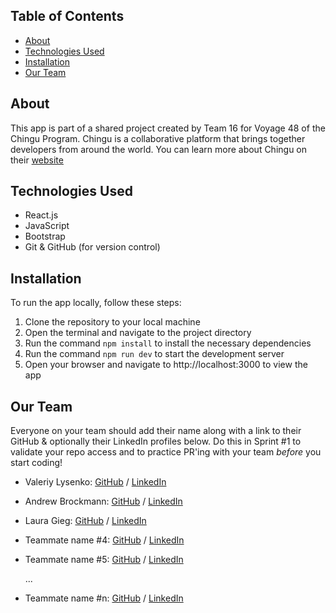 ## Table of Contents
- [About](#about)
- [Technologies Used](#technologies-used)
- [Installation](#installation)
- [Our Team](#our-team)


## About

This app is part of a shared project created by Team 16 for Voyage 48 of the Chingu Program. Chingu is a collaborative platform that brings together developers from around the world. You can learn more about Chingu on their [website](https://www.chingu.io/)


## Technologies Used

- React.js
- JavaScript
- Bootstrap
- Git & GitHub (for version control)


## Installation

To run the app locally, follow these steps:

1. Clone the repository to your local machine
2. Open the terminal and navigate to the project directory
3. Run the command `npm install` to install the necessary dependencies
4. Run the command `npm run dev` to start the development server
5. Open your browser and navigate to http://localhost:3000 to view the app


## Our Team

Everyone on your team should add their name along with a link to their GitHub
& optionally their LinkedIn profiles below. Do this in Sprint #1 to validate
your repo access and to practice PR'ing with your team _before_ you start
coding!

- Valeriy Lysenko: [GitHub](https://github.com/Valeriusdev) / [LinkedIn](https://linkedin.com/in/valeriylysenko)
- Andrew Brockmann: [GitHub](https://github.com/PongRVA) / [LinkedIn](https://linkedin.com/in/andybrockmann)
- Laura Gieg: [GitHub](https://github.com/frosty8104) / [LinkedIn](https://www.linkedin.com/in/laura-gieg-web-designer-developer/)
- Teammate name #4: [GitHub](https://github.com/ghaccountname) / [LinkedIn](https://linkedin.com/in/liaccountname)
- Teammate name #5: [GitHub](https://github.com/ghaccountname) / [LinkedIn](https://linkedin.com/in/liaccountname)

  ...

- Teammate name #n: [GitHub](https://github.com/ghaccountname) / [LinkedIn](https://linkedin.com/in/liaccountname)
